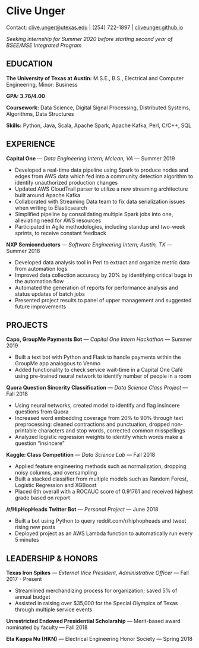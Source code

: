 # Clive Unger

Contact: clive.unger@utexas.edu | (254) 722-1897 | [cliveunger.github.io](cliveunger.github.io)

*Seeking internship for Summer 2020 before starting second year of BSEE/MSE Integrated Program*

## EDUCATION

**The University of Texas at Austin:** M.S.E., B.S., Electrical and Computer Engineering, Minor: Business

**GPA: 3.76/4.00**

**Coursework:** Data Science, Digital Signal Processing, Distributed Systems, Algorithms, Data Structures

**Skills:** Python, Java, Scala, Apache Spark, Apache Kafka, Perl, C/C++, SQL

## EXPERIENCE

**Capital One** — *Data Engineering Intern; Mclean, VA* — Summer 2019 

- Developed a real-time data pipeline using Spark to produce nodes and edges from AWS data which fed into a community detection algorithm to identify unauthorized production changes
- Updated AWS CloudTrail parser to utilize a new streaming architecture built around Apache Kafka
- Collaborated with Streaming Data team to fix data serialization issues when writing to Elasticsearch
- Simplified pipeline by consolidating multiple Spark jobs into one, alleviating need for AWS resources
- Participated in Agile methodologies, including standup and two-week sprints, to receive constant feedback

**NXP Semiconductors** — *Software Engineering Intern; Austin, TX* — Summer 2018

- Developed data analysis tool in Perl to extract and organize metric data from automation logs
- Improved data collection accuracy by 20% by identifying critical bugs in the automation flow
- Automated the generation of reports for performance analysis and status updates of batch jobs
- Presented project results to panel of upper management and suggested future improvements

## PROJECTS

**Capo, GroupMe Payments Bot** — *Capital One Intern Hackathon* — Summer 2019

- Built a text bot with Python and Flask to handle payments within the GroupMe app analogous to Venmo
- Added functionality to check service wait-time in a Capital One Café using pre-trained neural network to identify number of people in a room

**Quora Question Sincerity Classification** — *Data Science Class Project* — Fall 2018

- Using neural networks, created model to identify and flag insincere questions from Quora
- Increased word embedding coverage from 20% to 90% through text preprocessing: cleaned contractions and punctuation, dropped non-printable characters and stop words, corrected common misspellings
- Analyzed logistic regression weights to identify which words make a question “insincere”

**Kaggle: Class Competition** — *Data Science Lab* — Fall 2018

- Applied feature engineering methods such as normalization, dropping noisy columns, and oversampling
- Built a stacked classifier from multiple models such as Random Forest, Logistic Regression and XGBoost
- Placed 6th overall with a ROCAUC score of 0.91761 and received highest grade based on report

**/r/HipHopHeads Twitter Bot** — *Personal Project* — June 2018

- Built a bot using Python to query reddit.com/r/hiphopheads and tweet rising new posts
- Deployed project as an AWS Lambda function to automatically run every 5 minutes

## LEADERSHIP & HONORS

**Texas Iron Spikes** — *External Vice President, Administrative Officer* — Fall 2017 - Present

- Streamlined merchandizing process for organization; saved 5% of annual budget
- Assisted in raising over $35,000 for the Special Olympics of Texas through multiple service events

**Unrestricted Endowed Presidential Scholarship** — Merit-based award nominated by faculty — Fall 2018

**Eta Kappa Nu (HKN)** — Electrical Engineering Honor Society — Spring 2018
